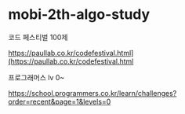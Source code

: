 # mobi-2th-algo-study

코드 페스티벌 100제

https://paullab.co.kr/codefestival.html](https://paullab.co.kr/codefestival.html

프로그래머스 lv 0~

https://school.programmers.co.kr/learn/challenges?order=recent&page=1&levels=0
